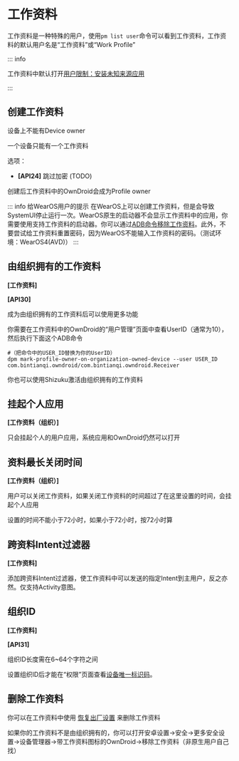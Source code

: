 # 工作资料

工作资料是一种特殊的用户，使用`pm list user`命令可以看到工作资料，工作资料的默认用户名是“工作资料”或“Work Profile”

::: info

工作资料中默认打开[用户限制：安装未知来源应用](UserRestriction#应用)

:::

## 创建工作资料

设备上不能有Device owner

一个设备只能有一个工作资料

选项：

- **[API24]** 跳过加密 (TODO)

创建后工作资料中的OwnDroid会成为Profile owner

::: info 给WearOS用户的提示
在WearOS上可以创建工作资料，但是会导致SystemUI停止运行一次。WearOS原生的启动器不会显示工作资料中的应用，你需要使用支持工作资料的启动器。你可以通过[ADB命令移除工作资料](#删除工作资料)。此外，不要尝试给工作资料重置密码，因为WearOS不能输入工作资料的密码。（测试环境：WearOS4(AVD)）
:::

## 由组织拥有的工作资料

**[工作资料]**

**[API30]**

成为由组织拥有的工作资料后可以使用更多功能

你需要在工作资料中的OwnDroid的“用户管理”页面中查看UserID（通常为10），然后执行下面这个ADB命令

```shell
#（把命令中的USER_ID替换为你的UserID）
dpm mark-profile-owner-on-organization-owned-device --user USER_ID com.bintianqi.owndroid/com.bintianqi.owndroid.Receiver
```

你也可以使用Shizuku激活由组织拥有的工作资料

## 挂起个人应用

**[工作资料（组织）]**

只会挂起个人的用户应用，系统应用和OwnDroid仍然可以打开

## 资料最长关闭时间

**[工作资料（组织）]**

用户可以关闭工作资料，如果关闭工作资料的时间超过了在这里设置的时间，会挂起个人应用

设置的时间不能小于72小时，如果小于72小时，按72小时算

## 跨资料Intent过滤器

**[工作资料]**

添加跨资料Intent过滤器，使工作资料中可以发送的指定Intent到主用户，反之亦然。仅支持Activity意图。

## 组织ID

**[工作资料]**

**[API31]**

组织ID长度需在6~64个字符之间

设置组织ID后才能在“权限”页面查看[设备唯一标识码](Permission#设备唯一标识码)。

## 删除工作资料

你可以在工作资料中使用 [恢复出厂设置](SystemManager#恢复出厂设置) 来删除工作资料

如果你的工作资料不是由组织拥有的，你可以打开安卓设置->安全->更多安全设置->设备管理器->带工作资料图标的OwnDroid->移除工作资料（非原生用户自己找）

